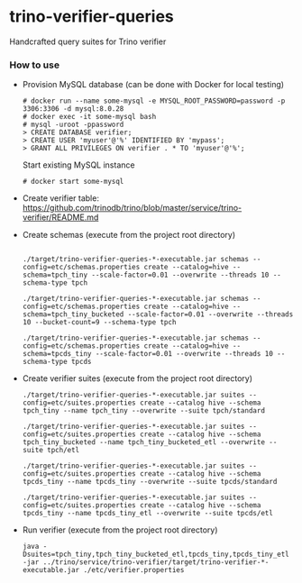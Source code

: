 # trino-verifier-queries

Handcrafted query suites for Trino verifier

### How to use

- Provision MySQL database (can be done with Docker for local testing)
    ```
    # docker run --name some-mysql -e MYSQL_ROOT_PASSWORD=password -p 3306:3306 -d mysql:8.0.28
    # docker exec -it some-mysql bash
    # mysql -uroot -ppassword
    > CREATE DATABASE verifier;
    > CREATE USER 'myuser'@'%' IDENTIFIED BY 'mypass';
    > GRANT ALL PRIVILEGES ON verifier . * TO 'myuser'@'%';
    ```
  Start existing MySQL instance
    ```
    # docker start some-mysql
    ```

- Create verifier table: https://github.com/trinodb/trino/blob/master/service/trino-verifier/README.md

- Create schemas (execute from the project root directory)
    ```
    
    ./target/trino-verifier-queries-*-executable.jar schemas --config=etc/schemas.properties create --catalog=hive --schema=tpch_tiny --scale-factor=0.01 --overwrite --threads 10 --schema-type tpch

    ./target/trino-verifier-queries-*-executable.jar schemas --config=etc/schemas.properties create --catalog=hive --schema=tpch_tiny_bucketed --scale-factor=0.01 --overwrite --threads 10 --bucket-count=9 --schema-type tpch

    ./target/trino-verifier-queries-*-executable.jar schemas --config=etc/schemas.properties create --catalog=hive --schema=tpcds_tiny --scale-factor=0.01 --overwrite --threads 10 --schema-type tpcds
    ```

- Create verifier suites (execute from the project root directory)
    ```
    ./target/trino-verifier-queries-*-executable.jar suites --config=etc/suites.properties create --catalog hive --schema tpch_tiny --name tpch_tiny --overwrite --suite tpch/standard

    ./target/trino-verifier-queries-*-executable.jar suites --config=etc/suites.properties create --catalog hive --schema tpch_tiny_bucketed --name tpch_tiny_bucketed_etl --overwrite --suite tpch/etl

    ./target/trino-verifier-queries-*-executable.jar suites --config=etc/suites.properties create --catalog hive --schema tpcds_tiny --name tpcds_tiny --overwrite --suite tpcds/standard
  
    ./target/trino-verifier-queries-*-executable.jar suites --config=etc/suites.properties create --catalog hive --schema tpcds_tiny --name tpcds_tiny_etl --overwrite --suite tpcds/etl
    ```
- Run verifier (execute from the project root directory)
    ```
    java -Dsuites=tpch_tiny,tpch_tiny_bucketed_etl,tpcds_tiny,tpcds_tiny_etl -jar ../trino/service/trino-verifier/target/trino-verifier-*-executable.jar ./etc/verifier.properties
    ```
